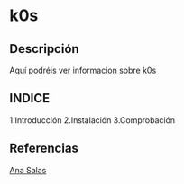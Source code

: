 # k0s
## Descripción
Aquí podréis ver informacion sobre k0s
## INDICE
1.Introducción
2.Instalación
3.Comprobación

## Referencias
[Ana Salas](fprodrigocaro.org)
